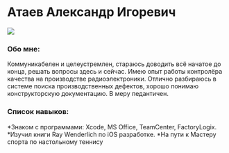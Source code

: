 # Атаев Александр Игоревич

![](https://github.com/AtaevAleksandr/MyResume/commit/59ad65ec5dbfcf3000383fbaf1967de2442d8dee#diff-c40582212837d360d98cf81a5d7d00faa8f143bf4e5ba32f8462769d419c151b)

### Обо мне:

Коммуникабелен и целеустремлен, стараюсь доводить всё начатое до конца, решать вопросы здесь и сейчас.
Имею опыт работы контролёра качества на производстве радиоэлектроники. Отлично разбираюсь в системе поиска производственных дефектов, хорошо понимаю конструкторскую документацию. В меру педантичен.

### Список навыков:

*Знаком с программами: Xcode, MS Office, TeamCenter, FactoryLogix.
*Изучил книги Ray Wenderlich по iOS разработке.
*На пути к Мастеру спорта по настольному теннису

